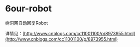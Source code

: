# 6our-robot
树洞网自动回复Robot

详情见：[http://www.cnblogs.com/cc11001100/p/8973955.html](http://www.cnblogs.com/cc11001100/p/8973955.html)
